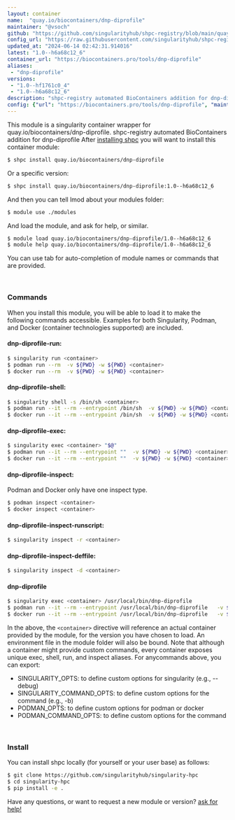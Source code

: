 ```yaml
---
layout: container
name:  "quay.io/biocontainers/dnp-diprofile"
maintainer: "@vsoch"
github: "https://github.com/singularityhub/shpc-registry/blob/main/quay.io/biocontainers/dnp-diprofile/container.yaml"
config_url: "https://raw.githubusercontent.com/singularityhub/shpc-registry/main/quay.io/biocontainers/dnp-diprofile/container.yaml"
updated_at: "2024-06-14 02:42:31.914016"
latest: "1.0--h6a68c12_6"
container_url: "https://biocontainers.pro/tools/dnp-diprofile"
aliases:
 - "dnp-diprofile"
versions:
 - "1.0--hf1761c0_4"
 - "1.0--h6a68c12_6"
description: "shpc-registry automated BioContainers addition for dnp-diprofile"
config: {"url": "https://biocontainers.pro/tools/dnp-diprofile", "maintainer": "@vsoch", "description": "shpc-registry automated BioContainers addition for dnp-diprofile", "latest": {"1.0--h6a68c12_6": "sha256:1d93362e2e79e586c3df34f5f6ca0a52890812694823132a57b199548e3b1339"}, "tags": {"1.0--hf1761c0_4": "sha256:e4001a753e2fa9eac53e20e98a4c3c486271a2ffcae7f1ec629ddbeff6b89386", "1.0--h6a68c12_6": "sha256:1d93362e2e79e586c3df34f5f6ca0a52890812694823132a57b199548e3b1339"}, "docker": "quay.io/biocontainers/dnp-diprofile", "aliases": {"dnp-diprofile": "/usr/local/bin/dnp-diprofile"}}
---
```


This module is a singularity container wrapper for quay.io/biocontainers/dnp-diprofile.
shpc-registry automated BioContainers addition for dnp-diprofile
After [installing shpc](#install) you will want to install this container module:


```bash
$ shpc install quay.io/biocontainers/dnp-diprofile
```

Or a specific version:

```bash
$ shpc install quay.io/biocontainers/dnp-diprofile:1.0--h6a68c12_6
```

And then you can tell lmod about your modules folder:

```bash
$ module use ./modules
```

And load the module, and ask for help, or similar.

```bash
$ module load quay.io/biocontainers/dnp-diprofile/1.0--h6a68c12_6
$ module help quay.io/biocontainers/dnp-diprofile/1.0--h6a68c12_6
```

You can use tab for auto-completion of module names or commands that are provided.

<br>

### Commands

When you install this module, you will be able to load it to make the following commands accessible.
Examples for both Singularity, Podman, and Docker (container technologies supported) are included.

#### dnp-diprofile-run:

```bash
$ singularity run <container>
$ podman run --rm  -v ${PWD} -w ${PWD} <container>
$ docker run --rm  -v ${PWD} -w ${PWD} <container>
```

#### dnp-diprofile-shell:

```bash
$ singularity shell -s /bin/sh <container>
$ podman run --it --rm --entrypoint /bin/sh  -v ${PWD} -w ${PWD} <container>
$ docker run --it --rm --entrypoint /bin/sh  -v ${PWD} -w ${PWD} <container>
```

#### dnp-diprofile-exec:

```bash
$ singularity exec <container> "$@"
$ podman run --it --rm --entrypoint ""  -v ${PWD} -w ${PWD} <container> "$@"
$ docker run --it --rm --entrypoint ""  -v ${PWD} -w ${PWD} <container> "$@"
```

#### dnp-diprofile-inspect:

Podman and Docker only have one inspect type.

```bash
$ podman inspect <container>
$ docker inspect <container>
```

#### dnp-diprofile-inspect-runscript:

```bash
$ singularity inspect -r <container>
```

#### dnp-diprofile-inspect-deffile:

```bash
$ singularity inspect -d <container>
```


#### dnp-diprofile

```bash
$ singularity exec <container> /usr/local/bin/dnp-diprofile
$ podman run --it --rm --entrypoint /usr/local/bin/dnp-diprofile   -v ${PWD} -w ${PWD} <container> -c " $@"
$ docker run --it --rm --entrypoint /usr/local/bin/dnp-diprofile   -v ${PWD} -w ${PWD} <container> -c " $@"
```



In the above, the `<container>` directive will reference an actual container provided
by the module, for the version you have chosen to load. An environment file in the
module folder will also be bound. Note that although a container
might provide custom commands, every container exposes unique exec, shell, run, and
inspect aliases. For anycommands above, you can export:

 - SINGULARITY_OPTS: to define custom options for singularity (e.g., --debug)
 - SINGULARITY_COMMAND_OPTS: to define custom options for the command (e.g., -b)
 - PODMAN_OPTS: to define custom options for podman or docker
 - PODMAN_COMMAND_OPTS: to define custom options for the command

<br>

### Install

You can install shpc locally (for yourself or your user base) as follows:

```bash
$ git clone https://github.com/singularityhub/singularity-hpc
$ cd singularity-hpc
$ pip install -e .
```

Have any questions, or want to request a new module or version? [ask for help!](https://github.com/singularityhub/singularity-hpc/issues)